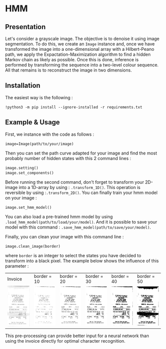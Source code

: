 # HMM

## Presentation

Let's consider a grayscale image. The objective is to denoise it using image segmentation. To do this, we create an ```Image``` instance and, once we have transformed the 
image into a one-dimensional array with a Hilbert-Peano path, we apply the Expactation-Maximization algorithm to find a hidden Markov chain as likely as possible. 
Once this is done, inference is performed by transforming the sequence into a two-level colour sequence. All that remains is to reconstruct the image in two dimensions.

## Installation

The easiest way is the following :

``` 
!python3 -m pip install --ignore-installed -r requirements.txt 
```

## Example & Usage

First, we instance with the code as follows :

```
image=Image(path/to/your/image)
```

Then you can set the path curve adapted for your image and find the most probably number of hidden states with this 2 command lines :

```
image.setting()
image.set_components()
```

Before running the second command, don't forget to transform your 2D-image into a 1D-array by using : ``` .transform_1D() ```. This operation is reversible by using :```.transform_2D()```. You can finally train your hmm model on your image :

```
image.set_hmm_model()
```

You can also load a pre-trained hmm model by using ```.load_hmm_model(path/to/load/your/model)```. And it is possible to save your model with this command : ```.save_hmm_model(path/to/save/your/model)```.

Finally, you can clean your image with this command line :

```
image.clean_image(border)
```

where ```border``` is an integer to select the states you have decided to transform into a black pixel. The example below shows the influence of this parameter :

<table>
  <tr>
    <td>Invoice</td>
     <td>border = 10</td>
     <td>border = 20</td>
    <td>border = 30</td>
    <td>border = 40</td>
    <td>border = 50</td>
  </tr>
  <tr>
    <td><img src="images/test.jpg"></td>
    <td><img src="images/image_clear10.jpg"></td>
    <td><img src="images/image_clear20.jpg"></td>
    <td><img src="images/image_clear30.jpg"></td>
    <td><img src="images/image_clear40.jpg"></td>
    <td><img src="images/image_clear50.jpg"></td>
  </tr>
 </table>

This pre-processing can provide better input for a neural network than using the invoice directly for optimal character recognition.
